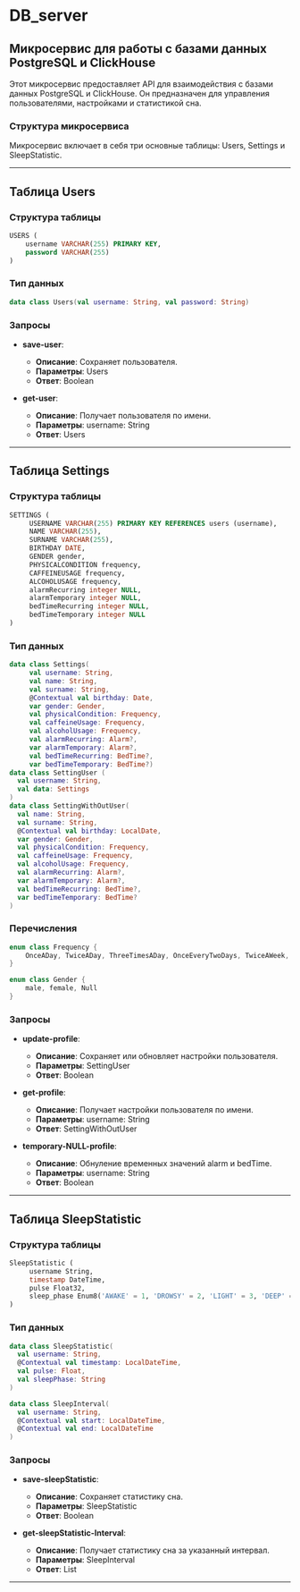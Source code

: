 # DB_server

## Микросервис для работы с базами данных PostgreSQL и ClickHouse

Этот микросервис предоставляет API для взаимодействия с базами данных PostgreSQL и ClickHouse. Он предназначен для управления пользователями, настройками и статистикой сна.

### Структура микросервиса

Микросервис включает в себя три основные таблицы: Users, Settings и SleepStatistic.

---

## Таблица Users

### Структура таблицы

```sql
USERS (
    username VARCHAR(255) PRIMARY KEY,
    password VARCHAR(255)
)
```


### Тип данных
```kotlin
data class Users(val username: String, val password: String)
```

### Запросы

- **save-user**: 
  - **Описание**: Сохраняет пользователя.
  - **Параметры**: Users
  - **Ответ**: Boolean

- **get-user**: 
  - **Описание**: Получает пользователя по имени.
  - **Параметры**: username: String
  - **Ответ**: Users

---

## Таблица Settings

### Структура таблицы

```sql
SETTINGS (
     USERNAME VARCHAR(255) PRIMARY KEY REFERENCES users (username),
     NAME VARCHAR(255),
     SURNAME VARCHAR(255),
     BIRTHDAY DATE,
     GENDER gender,
     PHYSICALCONDITION frequency,
     CAFFEINEUSAGE frequency,
     ALCOHOLUSAGE frequency,
     alarmRecurring integer NULL,
     alarmTemporary integer NULL,
     bedTimeRecurring integer NULL,
     bedTimeTemporary integer NULL        
)
```

### Тип данных

```kotlin
data class Settings(
     val username: String,
     val name: String,
     val surname: String,
     @Contextual val birthday: Date,
     var gender: Gender,
     val physicalCondition: Frequency,
     val caffeineUsage: Frequency,
     val alcoholUsage: Frequency,
     val alarmRecurring: Alarm?,
     var alarmTemporary: Alarm?,
     val bedTimeRecurring: BedTime?,
     var bedTimeTemporary: BedTime?)
data class SettingUser (
  val username: String,
  val data: Settings
)
data class SettingWithOutUser(
  val name: String,
  val surname: String,
  @Contextual val birthday: LocalDate,
  var gender: Gender,
  val physicalCondition: Frequency,
  val caffeineUsage: Frequency,
  val alcoholUsage: Frequency,
  val alarmRecurring: Alarm?,
  var alarmTemporary: Alarm?,
  val bedTimeRecurring: BedTime?,
  var bedTimeTemporary: BedTime?
)
```

### Перечисления

```kotlin
enum class Frequency {
    OnceADay, TwiceADay, ThreeTimesADay, OnceEveryTwoDays, TwiceAWeek, ThreeTimesAWeek, Rarely, Often, Never, Null
}

enum class Gender {
    male, female, Null
}
```

### Запросы

- **update-profile**: 
  - **Описание**: Сохраняет или обновляет настройки пользователя.
  - **Параметры**: SettingUser
  - **Ответ**: Boolean

- **get-profile**: 
  - **Описание**: Получает настройки пользователя по имени.
  - **Параметры**: username: String
  - **Ответ**: SettingWithOutUser

- **temporary-NULL-profile**:
  - **Описание**: Обнуление временных значений alarm и bedTime.
  - **Параметры**: username: String
  - **Ответ**: Boolean
---

## Таблица SleepStatistic

### Структура таблицы

```sql
SleepStatistic (
     username String,
     timestamp DateTime,
     pulse Float32,
     sleep_phase Enum8('AWAKE' = 1, 'DROWSY' = 2, 'LIGHT' = 3, 'DEEP' = 4, 'REM' = 5)
)
```

### Тип данных

```kotlin
data class SleepStatistic(
  val username: String, 
  @Contextual val timestamp: LocalDateTime, 
  val pulse: Float, 
  val sleepPhase: String
)

data class SleepInterval(
  val username: String, 
  @Contextual val start: LocalDateTime,
  @Contextual val end: LocalDateTime
)

```

### Запросы

- **save-sleepStatistic**:
  - **Описание**: Сохраняет статистику сна.
  - **Параметры**: SleepStatistic
  - **Ответ**: Boolean

- **get-sleepStatistic-Interval**:
  - **Описание**: Получает статистику сна за указанный интервал.
  - **Параметры**: SleepInterval
  - **Ответ**: List<SleepStatistic>

---



